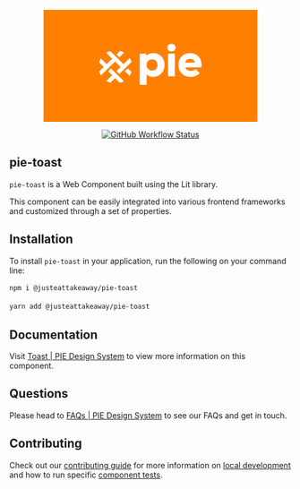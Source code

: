<p align="center">
  <img align="center" src="../../../readme_image.png" height="200" alt="">
</p>

<p align="center">
  <a href="https://www.npmjs.com/@justeattakeaway/pie-toast">
    <img alt="GitHub Workflow Status" src="https://img.shields.io/npm/v/@justeattakeaway/pie-toast.svg">
  </a>
</p>

## pie-toast

`pie-toast` is a Web Component built using the Lit library.

This component can be easily integrated into various frontend frameworks and customized through a set of properties.


## Installation

To install `pie-toast` in your application, run the following on your command line:

```bash
npm i @justeattakeaway/pie-toast

yarn add @justeattakeaway/pie-toast
```

## Documentation

Visit  [Toast | PIE Design System](https://pie.design/components/toast) to view more information on this component.

## Questions

Please head to [FAQs | PIE Design System](https://pie.design/support/contact-us/) to see our FAQs and get in touch.

## Contributing

Check out our [contributing guide](https://github.com/justeattakeaway/pie/wiki/Contributing-Guide) for more information on [local development](https://github.com/justeattakeaway/pie/wiki/Contributing-Guide#local-development) and how to run specific [component tests](https://github.com/justeattakeaway/pie/wiki/Contributing-Guide#testing).
